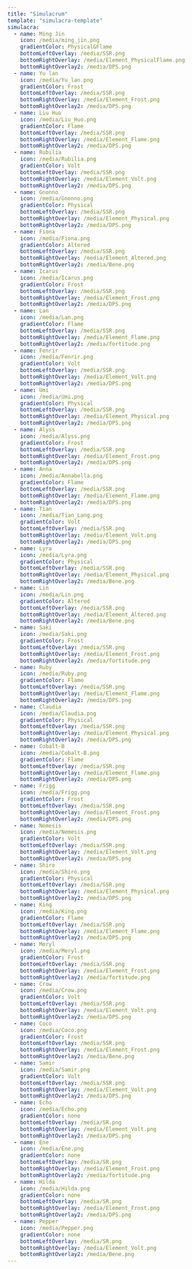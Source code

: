```yaml
---
title: "Simulacrum"
template: "simulacra-template"
simulacra:
  - name: Ming Jin 
    icon: /media/ming_jin.png
    gradientColor: Physical&Flame
    bottomLeftOverlay: /media/SSR.png
    bottomRightOverlay: /media/Element_PhysicalFlame.png
    bottomRightOverlay2: /media/DPS.png
  - name: Yu lan 
    icon: /media/Yu_lan.png
    gradientColor: Frost
    bottomLeftOverlay: /media/SSR.png
    bottomRightOverlay: /media/Element_Frost.png
    bottomRightOverlay2: /media/DPS.png
  - name: Liu Huo 
    icon: /media/Liu_Huo.png
    gradientColor: Flame
    bottomLeftOverlay: /media/SSR.png
    bottomRightOverlay: /media/Element_Flame.png
    bottomRightOverlay2: /media/DPS.png
  - name: Rubilia 
    icon: /media/Rubilia.png
    gradientColor: Volt
    bottomLeftOverlay: /media/SSR.png
    bottomRightOverlay: /media/Element_Volt.png
    bottomRightOverlay2: /media/DPS.png
  - name: Gnonno 
    icon: /media/Gnonno.png
    gradientColor: Physical
    bottomLeftOverlay: /media/SSR.png
    bottomRightOverlay: /media/Element_Physical.png
    bottomRightOverlay2: /media/DPS.png
  - name: Fiona 
    icon: /media/Fiona.png
    gradientColor: Altered
    bottomLeftOverlay: /media/SSR.png
    bottomRightOverlay: /media/Element_Altered.png
    bottomRightOverlay2: /media/Bene.png
  - name: Icarus 
    icon: /media/Icarus.png
    gradientColor: Frost
    bottomLeftOverlay: /media/SSR.png
    bottomRightOverlay: /media/Element_Frost.png
    bottomRightOverlay2: /media/DPS.png
  - name: Lan 
    icon: /media/Lan.png
    gradientColor: Flame
    bottomLeftOverlay: /media/SSR.png
    bottomRightOverlay: /media/Element_Flame.png
    bottomRightOverlay2: /media/fortitude.png
  - name: Fenrir 
    icon: /media/Fenrir.png
    gradientColor: Volt
    bottomLeftOverlay: /media/SSR.png
    bottomRightOverlay: /media/Element_Volt.png
    bottomRightOverlay2: /media/DPS.png       
  - name: Umi 
    icon: /media/Umi.png
    gradientColor: Physical
    bottomLeftOverlay: /media/SSR.png
    bottomRightOverlay: /media/Element_Physical.png
    bottomRightOverlay2: /media/DPS.png
  - name: Alyss 
    icon: /media/Alyss.png
    gradientColor: Frost
    bottomLeftOverlay: /media/SSR.png
    bottomRightOverlay: /media/Element_Frost.png
    bottomRightOverlay2: /media/DPS.png
  - name: Anna 
    icon: /media/Annabella.png
    gradientColor: Flame
    bottomLeftOverlay: /media/SSR.png
    bottomRightOverlay: /media/Element_Flame.png
    bottomRightOverlay2: /media/DPS.png
  - name: Tian
    icon: /media/Tian_Lang.png
    gradientColor: Volt
    bottomLeftOverlay: /media/SSR.png
    bottomRightOverlay: /media/Element_Volt.png
    bottomRightOverlay2: /media/DPS.png
  - name: Lyra 
    icon: /media/Lyra.png
    gradientColor: Physical
    bottomLeftOverlay: /media/SSR.png
    bottomRightOverlay: /media/Element_Physical.png
    bottomRightOverlay2: /media/Bene.png
  - name: Lin 
    icon: /media/Lin.png
    gradientColor: Altered
    bottomLeftOverlay: /media/SSR.png
    bottomRightOverlay: /media/Element_Altered.png
    bottomRightOverlay2: /media/Bene.png    
  - name: Saki 
    icon: /media/Saki.png
    gradientColor: Frost
    bottomLeftOverlay: /media/SSR.png
    bottomRightOverlay: /media/Element_Frost.png
    bottomRightOverlay2: /media/fortitude.png
  - name: Ruby
    icon: /media/Ruby.png
    gradientColor: Flame
    bottomLeftOverlay: /media/SSR.png
    bottomRightOverlay: /media/Element_Flame.png
    bottomRightOverlay2: /media/DPS.png
  - name: Claudia 
    icon: /media/Claudia.png
    gradientColor: Physical
    bottomLeftOverlay: /media/SSR.png
    bottomRightOverlay: /media/Element_Physical.png
    bottomRightOverlay2: /media/DPS.png
  - name: Cobalt-B 
    icon: /media/Cobalt-B.png
    gradientColor: Flame
    bottomLeftOverlay: /media/SSR.png
    bottomRightOverlay: /media/Element_Flame.png
    bottomRightOverlay2: /media/DPS.png   
  - name: Frigg 
    icon: /media/Frigg.png
    gradientColor: Frost
    bottomLeftOverlay: /media/SSR.png
    bottomRightOverlay: /media/Element_Frost.png
    bottomRightOverlay2: /media/DPS.png 
  - name: Nemesis 
    icon: /media/Nemesis.png
    gradientColor: Volt
    bottomLeftOverlay: /media/SSR.png
    bottomRightOverlay: /media/Element_Volt.png
    bottomRightOverlay2: /media/DPS.png
  - name: Shiro 
    icon: /media/Shiro.png
    gradientColor: Physical
    bottomLeftOverlay: /media/SSR.png
    bottomRightOverlay: /media/Element_Physical.png
    bottomRightOverlay2: /media/DPS.png
  - name: King
    icon: /media/King.png
    gradientColor: Flame
    bottomLeftOverlay: /media/SSR.png
    bottomRightOverlay: /media/Element_Flame.png
    bottomRightOverlay2: /media/DPS.png
  - name: Meryl 
    icon: /media/Meryl.png
    gradientColor: Frost
    bottomLeftOverlay: /media/SSR.png
    bottomRightOverlay: /media/Element_Frost.png
    bottomRightOverlay2: /media/fortitude.png
  - name: Crow
    icon: /media/Crow.png
    gradientColor: Volt
    bottomLeftOverlay: /media/SSR.png
    bottomRightOverlay: /media/Element_Volt.png
    bottomRightOverlay2: /media/DPS.png   
  - name: Coco
    icon: /media/Coco.png
    gradientColor: Frost
    bottomLeftOverlay: /media/SSR.png
    bottomRightOverlay: /media/Element_Frost.png
    bottomRightOverlay2: /media/Bene.png
  - name: Samir
    icon: /media/Samir.png
    gradientColor: Volt
    bottomLeftOverlay: /media/SSR.png
    bottomRightOverlay: /media/Element_Volt.png
    bottomRightOverlay2: /media/DPS.png  
  - name: Echo 
    icon: /media/Echo.png
    gradientColor: none
    bottomLeftOverlay: /media/SR.png
    bottomRightOverlay: /media/Element_Volt.png
    bottomRightOverlay2: /media/DPS.png
  - name: Ene 
    icon: /media/Ene.png
    gradientColor: none
    bottomLeftOverlay: /media/SR.png
    bottomRightOverlay: /media/Element_Frost.png
    bottomRightOverlay2: /media/fortitude.png
  - name: Hilda
    icon: /media/Hilda.png
    gradientColor: none
    bottomLeftOverlay: /media/SR.png
    bottomRightOverlay: /media/Element_Frost.png
    bottomRightOverlay2: /media/DPS.png
  - name: Pepper
    icon: /media/Pepper.png
    gradientColor: none
    bottomLeftOverlay: /media/SR.png
    bottomRightOverlay: /media/Element_Volt.png
    bottomRightOverlay2: /media/Bene.png                    
---
```

